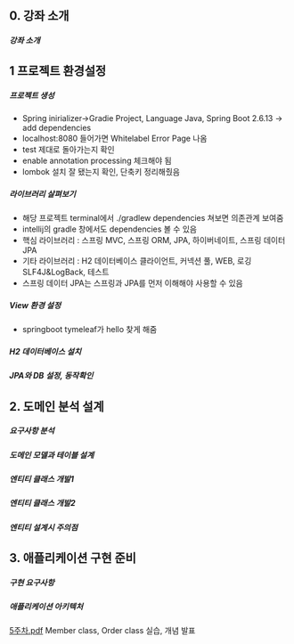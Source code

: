 ## 0. 강좌 소개
##### 강좌 소개


## 1 프로젝트 환경설정
##### 프로젝트 생성
- Spring inirializer->Gradie Project, Language Java, Spring Boot 2.6.13 -> add dependencies
- localhost:8080 들어가면 Whitelabel Error Page 나옴
- test 제대로 돌아가는지 확인
- enable annotation processing 체크해야 됨
- lombok 설치 잘 됐는지 확인, 단축키 정리해줬음

##### 라이브러리 살펴보기
- 해당 프로젝트 terminal에서 ./gradlew dependencies 쳐보면 의존관계 보여줌
- intellij의 gradle 창에서도 dependencies 볼 수 있음
- 핵심 라이브러리 : 스프링 MVC, 스프링 ORM, JPA, 하이버네이트, 스프링 데이터 JPA
- 기타 라이브러리 : H2 데이터베이스 클라이언트, 커넥션 풀, WEB, 로깅 SLF4J&LogBack, 테스트
- 스프링 데이터 JPA는 스프링과 JPA를 먼저 이해해야 사용할 수 있음

##### View 환경 설정
- springboot tymeleaf가 hello 찾게 해줌


##### H2 데이터베이스 설치


##### JPA와 DB 설정, 동작확인


## 2. 도메인 분석 설계
##### 요구사항 분석
##### 도메인 모델과 테이블 설계
##### 엔티티 클래스 개발1
##### 엔티티 클래스 개발2
##### 엔티티 설계시 주의점


## 3. 애플리케이션 구현 준비
##### 구현 요구사항
##### 애플리케이션 아키텍처


[5주차.pdf](https://github.com/GDSC-Ewha-4th/Study-spring/files/10275793/5.pdf) Member class, Order class 실습, 개념 발표

